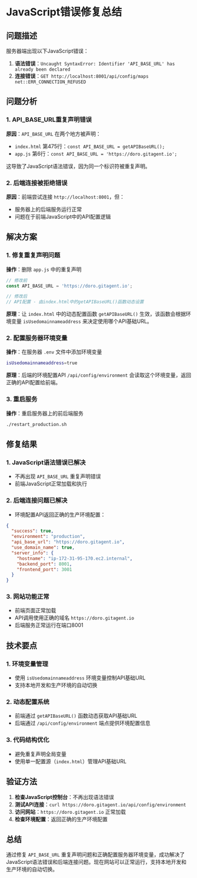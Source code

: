 # JavaScript错误修复总结

## 问题描述

服务器端出现以下JavaScript错误：

1. **语法错误**：`Uncaught SyntaxError: Identifier 'API_BASE_URL' has already been declared`
2. **连接错误**：`GET http://localhost:8001/api/config/maps net::ERR_CONNECTION_REFUSED`

## 问题分析

### 1. API_BASE_URL重复声明错误

**原因**：`API_BASE_URL` 在两个地方被声明：
- `index.html` 第475行：`const API_BASE_URL = getAPIBaseURL();`
- `app.js` 第6行：`const API_BASE_URL = 'https://doro.gitagent.io';`

这导致了JavaScript语法错误，因为同一个标识符被重复声明。

### 2. 后端连接被拒绝错误

**原因**：前端尝试连接 `http://localhost:8001`，但：
- 服务器上的后端服务运行正常
- 问题在于前端JavaScript中的API配置逻辑

## 解决方案

### 1. 修复重复声明问题

**操作**：删除 `app.js` 中的重复声明
```javascript
// 修改前
const API_BASE_URL = 'https://doro.gitagent.io';

// 修改后
// API配置 - 由index.html中的getAPIBaseURL()函数动态设置
```

**原理**：让 `index.html` 中的动态配置函数 `getAPIBaseURL()` 生效，该函数会根据环境变量 `isUsedomainnameaddress` 来决定使用哪个API基础URL。

### 2. 配置服务器环境变量

**操作**：在服务器 `.env` 文件中添加环境变量
```bash
isUsedomainnameaddress=true
```

**原理**：后端的环境配置API `/api/config/environment` 会读取这个环境变量，返回正确的API配置给前端。

### 3. 重启服务

**操作**：重启服务器上的前后端服务
```bash
./restart_production.sh
```

## 修复结果

### 1. JavaScript语法错误已解决
- 不再出现 `API_BASE_URL` 重复声明错误
- 前端JavaScript正常加载和执行

### 2. 后端连接问题已解决
- 环境配置API返回正确的生产环境配置：
```json
{
  "success": true,
  "environment": "production",
  "api_base_url": "https://doro.gitagent.io",
  "use_domain_name": true,
  "server_info": {
    "hostname": "ip-172-31-95-170.ec2.internal",
    "backend_port": 8001,
    "frontend_port": 3001
  }
}
```

### 3. 网站功能正常
- 前端页面正常加载
- API调用使用正确的域名 `https://doro.gitagent.io`
- 后端服务正常运行在端口8001

## 技术要点

### 1. 环境变量管理
- 使用 `isUsedomainnameaddress` 环境变量控制API基础URL
- 支持本地开发和生产环境的自动切换

### 2. 动态配置系统
- 前端通过 `getAPIBaseURL()` 函数动态获取API基础URL
- 后端通过 `/api/config/environment` 端点提供环境配置信息

### 3. 代码结构优化
- 避免重复声明全局变量
- 使用单一配置源（`index.html`）管理API基础URL

## 验证方法

1. **检查JavaScript控制台**：不再出现语法错误
2. **测试API连接**：`curl https://doro.gitagent.io/api/config/environment`
3. **访问网站**：`https://doro.gitagent.io` 正常加载
4. **检查环境配置**：返回正确的生产环境配置

## 总结

通过修复 `API_BASE_URL` 重复声明问题和正确配置服务器环境变量，成功解决了JavaScript语法错误和后端连接问题。现在网站可以正常运行，支持本地开发和生产环境的自动切换。
